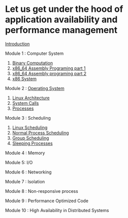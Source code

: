 # Let us get under the hood of application availability and performance management
[Introduction](https://youtu.be/aZr6rpz7SGY)

Module 1 : Computer System
  1. [Binary Computation](https://youtu.be/GigWa9-Jovs)
  1. [x86_64 Assembly Programing part 1](https://youtu.be/-1HUhZux5rI)
  1. [x86_64 Assembly programing part 2](https://youtu.be/aEgVVTWyCWM)
  1. [x86 System](https://youtu.be/ayl-y1Q91s4)

Module 2 : [Operating System](https://youtu.be/N3EHwkk6atE)
  1. [Linux Architecture](https://youtu.be/DPHEmJG-JSw)
  1. [System Calls](https://youtu.be/JIxiK8cJeCs)
  1. [Processes](https://youtu.be/8zqrHOq32t8)

Module 3 : Scheduling
  1. [Linux Scheduling](https://youtu.be/eyP3iu2aPPQ)
  1. [Normal Process Scheduling](https://youtu.be/DE8CchdiLRg)
  1. [Group Scheduling](https://youtu.be/N8I3yCyTOFI)
  1. [Sleeping Processes](https://youtu.be/Oe6mw8zpOOU)

Module 4 : Memory

Module 5: I/O

Module 6 : Networking

Module 7 : Isolation

Module 8 : Non-responsive process

Module 9 : Performance Optimized Code

Module 10 : High Availability in Distributed Systems
